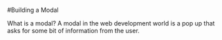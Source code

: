 #Building a Modal

What is a modal?  A modal in the web development world is a pop up that asks for some bit of information from the user.